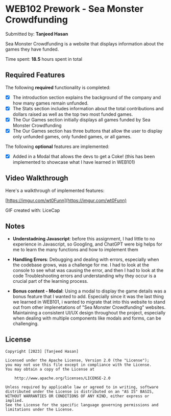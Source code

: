 # WEB102 Prework - Sea Monster Crowdfunding

Submitted by: **Tanjeed Hasan**

Sea Monster Crowdfunding is a website that displays information about the games they have funded.

Time spent: **18.5** hours spent in total

## Required Features

The following **required** functionality is completed:

* [x] The introduction section explains the background of the company and how many games remain unfunded.
* [x] The Stats section includes information about the total contributions and dollars raised as well as the top two most funded games.
* [x] The Our Games section initially displays all games funded by Sea Monster Crowdfunding
* [x] The Our Games section has three buttons that allow the user to display only unfunded games, only funded games, or all games.

The following **optional** features are implemented:

* [x] Added in a Modal that allows the devs to get a Coke! (this has been implemented to showcase what I have learned in WEB101)

## Video Walkthrough

Here's a walkthrough of implemented features:

[https://imgur.com/wt0Funn](https://imgur.com/wt0Funn)

<!-- Replace this with whatever GIF tool you used! -->
GIF created with: LiceCap
<!-- Recommended tools:
[Kap](https://getkap.co/) for macOS
[ScreenToGif](https://www.screentogif.com/) for Windows
[peek](https://github.com/phw/peek) for Linux. -->

## Notes

- **Understadning Javascript**: before this assignment, I had little to no experience in Javascript, so Googling, and ChatGPT were big helps for me to learn the many functions and how to implement them 

- **Handling Errors**:  Debugging and dealing with errors, especially when the codebase grows, was a challenge for me. I had to look at the console to see what was causing the error, and then I had to look at the code Troubleshooting errors and understanding why they occur is a crucial part of the learning process. 

- **Bonus content - Modal**: Using a modal to display the game details was a bonus feature that I wanted to add. Especially since it was the last thing we learned in WEB101, i wanted to migrate that into this website to stand out from other implenetations of "Sea Monster Crowdfunding" websites. Maintaining a consistent UI/UX design throughout the project, especially when dealing with multiple components like modals and forms, can be challenging.

## License

    Copyright [2023] [Tanjeed Hasan]

    Licensed under the Apache License, Version 2.0 (the "License");
    you may not use this file except in compliance with the License.
    You may obtain a copy of the License at

        http://www.apache.org/licenses/LICENSE-2.0

    Unless required by applicable law or agreed to in writing, software
    distributed under the License is distributed on an "AS IS" BASIS,
    WITHOUT WARRANTIES OR CONDITIONS OF ANY KIND, either express or implied.
    See the License for the specific language governing permissions and
    limitations under the License.

